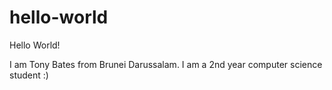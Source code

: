 # hello-world


Hello World!

I am Tony Bates from Brunei Darussalam. I am a 2nd year computer science student :)

